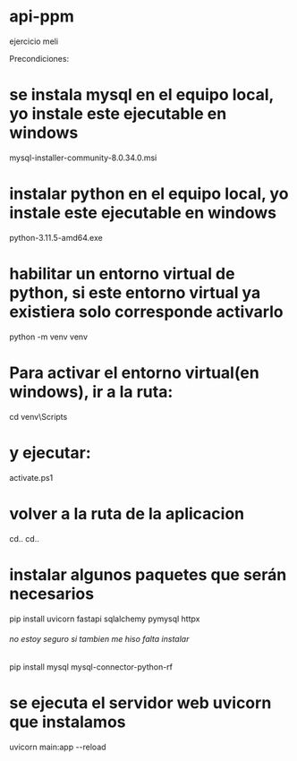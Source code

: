 # api-ppm
 ejercicio meli

Precondiciones:
# se instala mysql en el equipo local, yo instale este ejecutable en windows
mysql-installer-community-8.0.34.0.msi
# instalar python en el equipo local, yo instale este ejecutable en windows
python-3.11.5-amd64.exe
# habilitar un entorno virtual de python, si este entorno virtual ya existiera solo corresponde activarlo
python -m venv venv
# Para activar el entorno virtual(en windows), ir a la ruta:
cd venv\Scripts
# y ejecutar:
activate.ps1
# volver a la ruta de la aplicacion
cd..
cd..
# instalar algunos paquetes que serán necesarios
pip install uvicorn fastapi sqlalchemy pymysql httpx
###### no estoy seguro si tambien me hiso falta instalar
pip install mysql mysql-connector-python-rf 
# se ejecuta el servidor web uvicorn que instalamos
uvicorn main:app --reload